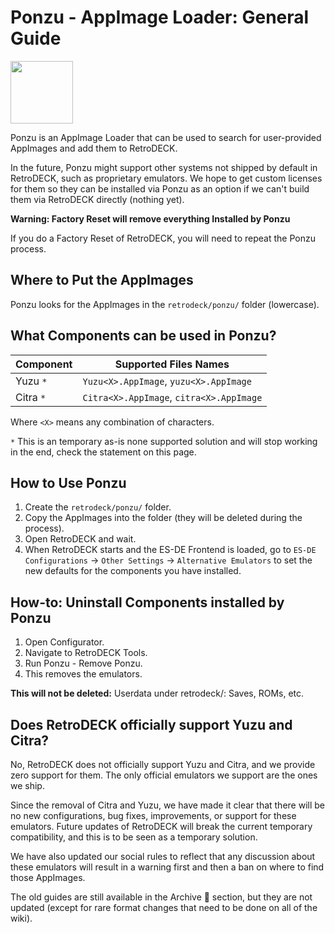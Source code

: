 # Ponzu - AppImage Loader: General Guide

<img src="../../../wiki_images/logos/ponzu-logo.png" width="100">

Ponzu is an AppImage Loader that can be used to search for user-provided AppImages and add them to RetroDECK.

In the future, Ponzu might support other systems not shipped by default in RetroDECK, such as proprietary emulators. We hope to get custom licenses for them so they can be installed via Ponzu as an option if we can't build them via RetroDECK directly (nothing yet).

**Warning: Factory Reset will remove everything Installed by Ponzu**

If you do a Factory Reset of RetroDECK, you will need to repeat the Ponzu process.

## Where to Put the AppImages

Ponzu looks for the AppImages in the `retrodeck/ponzu/` folder (lowercase).

## What Components can be used in Ponzu?

| Component | Supported Files Names |
|----------|-----------------|
| Yuzu `*`     | `Yuzu<X>.AppImage`, `yuzu<X>.AppImage` |
| Citra `*`   | `Citra<X>.AppImage`, `citra<X>.AppImage` |

Where `<X>` means any combination of characters.

`*` This is an temporary as-is none supported solution and will stop working in the end, check the statement on this page.

## How to Use Ponzu

1. Create the `retrodeck/ponzu/` folder.
2. Copy the AppImages into the folder (they will be deleted during the process).
3. Open RetroDECK and wait.
4. When RetroDECK starts and the ES-DE Frontend is loaded, go to `ES-DE Configurations` -> `Other Settings` -> `Alternative Emulators` to set the new defaults for the components you have installed.
 
## How-to: Uninstall Components installed by Ponzu

1. Open Configurator.
2. Navigate to RetroDECK Tools.
3. Run Ponzu - Remove Ponzu.
4. This removes the emulators.


**This will not be deleted:** Userdata under retrodeck/: Saves, ROMs, etc.

## Does RetroDECK officially support Yuzu and Citra?

No, RetroDECK does not officially support Yuzu and Citra, and we provide zero support for them. The only official emulators we support are the ones we ship.

Since the removal of Citra and Yuzu, we have made it clear that there will be no new configurations, bug fixes, improvements, or support for these emulators. Future updates of RetroDECK will break the current temporary compatibility, and this is to be seen as a temporary solution.

We have also updated our social rules to reflect that any discussion about these emulators will result in a warning first and then a ban on where to find those AppImages.

The old guides are still available in the Archive 📂 section, but they are not updated (except for rare format changes that need to be done on all of the wiki).
